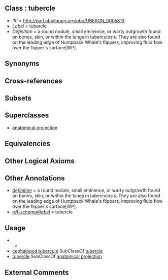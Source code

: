 
## Class : tubercle

 * *IRI* = http://purl.obolibrary.org/obo/UBERON_0005813
 * *Label* = tubercle
 * *Definition* = a round nodule, small eminence, or warty outgrowth found on bones, skin, or within the lungs in tuberculosis. They are also found on the leading edge of Humpback Whale's flippers, improving fluid flow over the flipper's surface[WP].

## Synonyms


## Cross-references


## Subsets


## Superclasses

 * [anatomical projection](../../UBERON/29/UBERON_0004529.md)

## Equivalencies


## Other Logical Axioms


## Other Annotations

 * *[definition](../../IAO/15/IAO_0000115.md)* = a round nodule, small eminence, or warty outgrowth found on bones, skin, or within the lungs in tuberculosis. They are also found on the leading edge of Humpback Whale's flippers, improving fluid flow over the flipper's surface[WP].
 * *[rdf-schema#label](../../el/rdf-schema#label.md)* = tubercle

## Usage

 * -
 * [cephalopod tubercule](../../CEPH/70/CEPH_0000270.md) SubClassOf [tubercle](../../UBERON/13/UBERON_0005813.md)
 * [tubercle](../../UBERON/13/UBERON_0005813.md) SubClassOf [anatomical projection](../../UBERON/29/UBERON_0004529.md)

## External Comments

